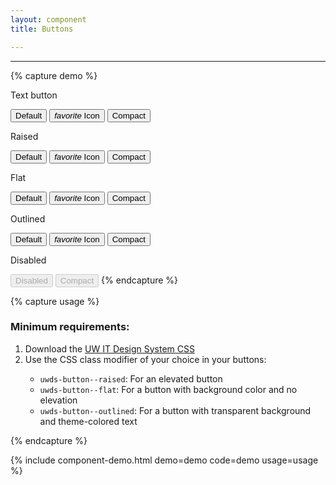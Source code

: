 ```yaml
---
layout: component
title: Buttons

---
```


---

{% capture demo %}
  <p>Text button</p>
  <button>Default</button>
  <button>
    <i class="material-icons uwds-button__icon">favorite</i> Icon
  </button>
  <button class="uwds-button--compact">Compact</button>

  <p>Raised</p>
  <button class="uwds-button--raised">Default</button>
  <button class="uwds-button--raised">
    <i class="material-icons uwds-button__icon">favorite</i> Icon
  </button>
  <button class="uwds-button--raised uwds-button--compact">Compact</button>

  <p>Flat</p>
  <button class="uwds-button--flat">Default</button>
  <button class="uwds-button--flat">
    <i class="material-icons uwds-button__icon">favorite</i> Icon
  </button>
  <button class="uwds-button--flat uwds-button--compact">Compact</button>

  <p>Outlined</p>
  <button class="uwds-button--outlined">Default</button>
  <button class="uwds-button--outlined">
    <i class="material-icons uwds-button__icon">favorite</i> Icon
  </button>
  <button class="uwds-button--outlined uwds-button--compact">Compact</button>

  <p>Disabled</p>
  <button disabled>Disabled</button>
  <button class="uwds-button--compact" disabled>Compact</button>
{% endcapture %}

{% capture usage %}

<h3>Minimum requirements:</h3>

<ol>
  <li>Download the <a href="#">UW IT Design System CSS</a></li>
  <li>Use the CSS class modifier of your choice in your buttons:</li>
    <ul>
      <li><code>uwds-button--raised</code>: For an elevated button</li>
      <li><code>uwds-button--flat</code>: For a button with background color and no elevation</li>
      <li><code>uwds-button--outlined</code>: For a button with transparent background and theme-colored text</li>
    </ul>
</ol>

{% endcapture %}

{% include component-demo.html demo=demo code=demo usage=usage %}



